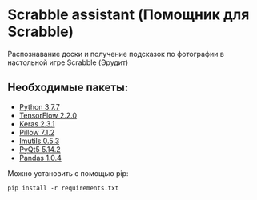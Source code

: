 # Scrabble assistant (Помощник для Scrabble)
Распознавание доски и получение подсказок по фотографии в настольной игре Scrabble (Эрудит)

## Необходимые пакеты:
- [Python 3.7.7](https://www.python.org/)
- [TensorFlow 2.2.0](https://www.tensorflow.org/)
- [Keras 2.3.1](https://keras.io/)
- [Pillow 7.1.2](https://python-pillow.org/)
- [Imutils 0.5.3](https://github.com/jrosebr1/imutils)
- [PyQt5 5.14.2](https://pypi.org/project/PyQt5/)
- [Pandas 1.0.4](https://pandas.pydata.org/)

Можно установить с помощью pip:
```commandline
pip install -r requirements.txt
```
